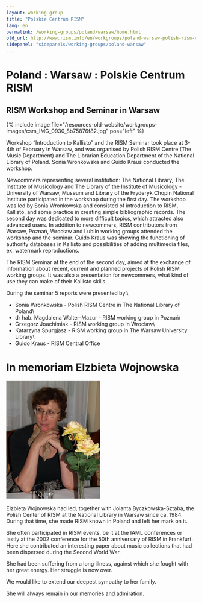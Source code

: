 ```yaml
---
layout: working-group
title: "Polskie Centrum RISM"
lang: en
permalink: /working-groups/poland/warsaw/home.html
old_url: http://www.rism.info/en/workgroups/poland-warsaw-polish-rism-center-national-library-of-poland/home.html
sidepanel: "sidepanels/working-groups/poland-warsaw"
---
```


# Poland : Warsaw : Polskie Centrum RISM

## RISM Workshop and Seminar in Warsaw

 {% include image file="/resources-old-website/workgroups-images/csm_IMG_0930_8b75876f82.jpg" pos="left" %}

Workshop “Introduction to Kallisto” and the RISM Seminar took place at 3-4th of February in Warsaw, and was organised by Polish RISM Centre (The Music Department) and The Librarian Education Department of the National Library of Poland. Sonia Wronkowska and Guido Kraus conducted the workshop.


Newcommers representing several institution: The National Library, The Institute of Musicology and The Library of the Institute of Musicology - University of Warsaw, Museum and Library of the Fryderyk Chopin National Institute participated in the workshop during the first day. The workshop was led by Sonia Wronkowska and consisted of introduction to RISM, Kallisto, and some practice in creating simple bibliographic records. The second day was dedicated to more difficult topics, which attracted also advanced users. In addition to newcommers, RISM contributors from Warsaw, Poznań, Wrocław and Lublin working groups attended the workshop and the seminar. Guido Kraus was showing the functioning of authority databases in Kallisto and possibilities of adding multimedia files, ex. watermark reproductions.


The RISM Seminar at the end of the second day, aimed at the exchange of information about recent, current and planned projects of Polish RISM working groups. It was also a presentation for newcommers, what kind of use they can make of their Kallisto skills.


During the seminar 5 reports were presented by:\
- Sonia Wronkowska - Polish RISM Centre in The National Library of Poland\
- dr hab. Magdalena Walter-Mazur - RISM working group in Poznań\
- Grzegorz Joachimiak - RISM working group in Wrocław\
- Katarzyna Spurgjasz - RISM working group in The Warsaw University Library\
- Guido Kraus - RISM Central Office


# In memoriam Elzbieta Wojnowska

 ![](/resources-old-website/workgroups-images/csm_Wojnowska_a745b05706.jpg "Wojnowska")

Elzbieta Wojnowska had led, together with Jolanta Byczkowska-Sztaba, the Polish Center of RISM at the National Library in Warsaw since ca. 1984. During that time, she made RISM known in Poland and left her mark on it.

She often participated in RISM events, be it at the IAML conferences or lastly at the 2002 conference for the 50th anniversary of RISM in Frankfurt. Here she contributed an interesting paper about music collections that had been dispersed during the Second World War.

She had been suffering from a long illness, against which she fought with her great energy. Her struggle is now over.

We would like to extend our deepest sympathy to her family.

She will always remain in our memories and admiration.
